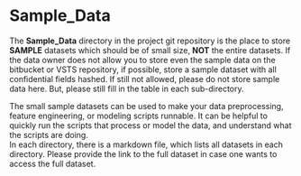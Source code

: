 # Sample_Data
The **Sample_Data**  directory in the project git repository is the place to store **SAMPLE** datasets which should be of small size, **NOT** the entire datasets. 
If the data owner does not allow you to store even the sample data on the bitbucket or VSTS  repository, if possible, store a sample dataset with all confidential fields hashed. 
If still not allowed, please do not store sample data here. But, please still fill in the table in each sub-directory. 

The small sample datasets can be used to make your data preprocessing, feature engineering, or modeling scripts runnable. 
It can be helpful to quickly run the scripts that process or model the data, and understand what the scripts are doing.  
In each directory, there is a markdown file, which lists all datasets in each directory. 
Please provide the link to the full dataset in case one wants to access the full dataset. 
